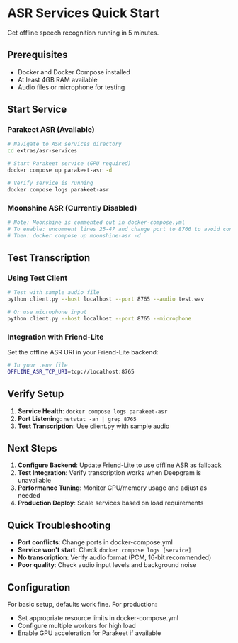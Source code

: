 # ASR Services Quick Start

Get offline speech recognition running in 5 minutes.

## Prerequisites

- Docker and Docker Compose installed
- At least 4GB RAM available
- Audio files or microphone for testing

## Start Service

### Parakeet ASR (Available)
```bash
# Navigate to ASR services directory
cd extras/asr-services

# Start Parakeet service (GPU required)
docker compose up parakeet-asr -d

# Verify service is running
docker compose logs parakeet-asr
```

### Moonshine ASR (Currently Disabled)
```bash
# Note: Moonshine is commented out in docker-compose.yml
# To enable: uncomment lines 25-47 and change port to 8766 to avoid conflicts
# Then: docker compose up moonshine-asr -d
```

## Test Transcription

### Using Test Client
```bash
# Test with sample audio file
python client.py --host localhost --port 8765 --audio test.wav

# Or use microphone input
python client.py --host localhost --port 8765 --microphone
```

### Integration with Friend-Lite
Set the offline ASR URI in your Friend-Lite backend:
```bash
# In your .env file
OFFLINE_ASR_TCP_URI=tcp://localhost:8765
```

## Verify Setup

1. **Service Health**: `docker compose logs parakeet-asr`
2. **Port Listening**: `netstat -an | grep 8765`
3. **Test Transcription**: Use client.py with sample audio

## Next Steps

1. **Configure Backend**: Update Friend-Lite to use offline ASR as fallback
2. **Test Integration**: Verify transcription works when Deepgram is unavailable
3. **Performance Tuning**: Monitor CPU/memory usage and adjust as needed
4. **Production Deploy**: Scale services based on load requirements

## Quick Troubleshooting

- **Port conflicts**: Change ports in docker-compose.yml
- **Service won't start**: Check `docker compose logs [service]`
- **No transcription**: Verify audio format (PCM, 16-bit recommended)
- **Poor quality**: Check audio input levels and background noise

## Configuration

For basic setup, defaults work fine. For production:
- Set appropriate resource limits in docker-compose.yml
- Configure multiple workers for high load
- Enable GPU acceleration for Parakeet if available
